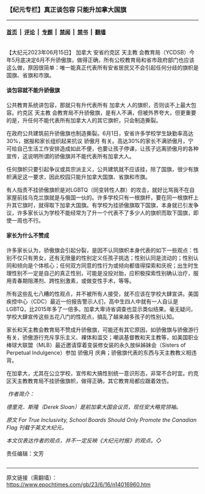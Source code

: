 ### 【纪元专栏】真正谈包容 只能升加拿大国旗

---

#### [首页](../../../..?n14016960) &nbsp;|&nbsp; [评论](../../../../../epoch-comment?n14016960) &nbsp;|&nbsp; [专题](../../../../../epoch-special?n14016960) &nbsp;|&nbsp; [禁闻](../../../../../epoch-news?n14016960) &nbsp;|&nbsp; [禁书](../../../../../books?n14016960) &nbsp;|&nbsp; [翻墙](https://github.com/gfw-breaker/nogfw/blob/master/README.md?n14016960)


<div class="column" id="artbody" itemprop="articleBody">
 <!-- article content begin -->
 <p>
  【大纪元2023年06月15日】
  <ok href="https://www.epochtimes.com/gb/tag/%E5%8A%A0%E6%8B%BF%E5%A4%A7.html">
   加拿大
  </ok>
  安省约克区
  <ok href="https://www.epochtimes.com/gb/tag/%E5%A4%A9%E4%B8%BB%E6%95%99.html">
   天主教
  </ok>
  会教育局（YCDSB）今年5月底决定6月不升骄傲旗，做得正确，所有公校教育局和省市政府部门也应该这么做，原因很简单：唯一能真正代表所有安省居民又不会引起任何分歧的旗帜是国旗、省旗和市旗。
 </p>
 <h4>
  谈包容就不能升骄傲旗
 </h4>
 <p>
  公共教育系统讲包容，那就只有升代表所有
  <ok href="https://www.epochtimes.com/gb/tag/%E5%8A%A0%E6%8B%BF%E5%A4%A7.html">
   加拿大
  </ok>
  人的旗帜，否则谈不上最大包容。约克区
  <ok href="https://www.epochtimes.com/gb/tag/%E5%A4%A9%E4%B8%BB%E6%95%99.html">
   天主教
  </ok>
  会教育局不升骄傲旗，是有人不满，但被外界夸大，但更重要的是，升任何不能代表所有加拿大人的其它旗帜，只会制造撕裂。
 </p>
 <p>
  在政府公共建筑前升骄傲旗也制造撕裂。6月1日，安省许多学校学生缺勤率高达30%，据报和家长组织起来抗议
  <ok href="https://www.epochtimes.com/gb/tag/%E9%AA%84%E5%82%B2%E6%9C%88.html">
   骄傲月
  </ok>
  有关。高达30%的家长不满骄傲月，宁可给自己生活工作安排造成如此不便，也要让孩子停课，让孩子远离骄傲月的各种宣传，这说明所谓的骄傲旗并不能代表所有加拿大人。
 </p>
 <p>
  任何旗帜只要引起争议或具宗派主义，公共建筑就不应该挂，除了国旗，很少有旗帜满足这一要求，因此校园只能升加拿大国旗、省旗和市旗。
 </p>
 <p>
  有人指责不挂骄傲旗帜是对LGBTQ（同变转性人群）的攻击，就好比骂我不在自家屋前挂乌克兰旗就是与俄国一伙的。许多学校只有一根旗杆，要在同一根旗杆上升其它旗时，就得取下加拿大国旗。有学校为挂骄傲旗取下国旗，本身就已引发争议，许多家长认为学校不能经常为了升一个代表不了多少人的旗帜而取下国旗，即使一周也不行。
 </p>
 <h4>
  家长为什么不赞成
 </h4>
 <p>
  许多家长认为，骄傲旗会引起分裂，是因不认同旗帜本身代表的如下一些观点：性别不仅只有男女，还有无限量的性别定义任孩子挑选；性别认同是流动的；性别认同和倾向是个体核心；任何双方同意的性行为或倾向都值得探索和庆祝；出生时生理性别不一定是自己的真正性别，可能是没投对胎，应积极探索性别确认治疗，服用青春期阻滞剂、跨性别激素，或做变性手术，等等。
 </p>
 <p>
  所有这些乱七八糟的性观点，并不被所有人接受，就不应该在学校大肆宣讲。美国疾控中心（CDC）最近一份报告警示人们，高中生四人中就有一人自认是LGBTQ，比2015年多了一倍多。加拿大卑诗省调查也显示类似结果。毫无疑问，学校大肆宣传这些五花八门的性观点，搞乱了越来越多孩子的性别认知。
 </p>
 <p>
  家长和天主教会教育局不赞成升骄傲旗，可能还有其它原因，如骄傲旗与骄傲游行有关，骄傲游行充斥享乐主义、裸体和滥交；嘲讽基督教和天主教等，如美国职业棒球大联盟（MLB）最近邀请穿着变装修女装的永久放纵姊妹会（Sisters of Perpetual Indulgence）参加
  <ok href="https://www.epochtimes.com/gb/tag/%E9%AA%84%E5%82%B2%E6%9C%88.html">
   骄傲月
  </ok>
  庆典；骄傲旗代表的东西与天主教教义相违背。
 </p>
 <p>
  在加拿大，尤其在公立学校，宣传和大搞性别统一意识形态，非常不合时宜。约克区天主教教育局不挂骄傲旗帜，做得正确，其它教育局都应跟着效仿。
 </p>
 <p>
  <em>
   <ok href="https://i.epochtimes.com/assets/uploads/2023/06/id14016968-DerekSloan_WEB.jpg">
    <img alt="" class="wp-image-14016968 alignleft" src="https://i.epochtimes.com/assets/uploads/2023/06/id14016968-DerekSloan_WEB.jpg"/>
   </ok>
   作者简介：
  </em>
 </p>
 <p>
  <em>
   德里克．斯隆（Derek Sloan）是前加拿大国会议员，现任安大略党领袖。
  </em>
 </p>
 <p>
  <em>
   原文
   <ok href="https://www.theepochtimes.com/for-true-inclusivity-school-boards-should-only-promote-the-canadian-flag_5318186.html">
    For True Inclusivity, School Boards Should Only Promote the Canadian Flag
   </ok>
   刊载于英文大纪元。
  </em>
 </p>
 <p>
  <em>
   本文仅表达作者的观点，并不一定反映《大纪元时报》的观点。◇
  </em>
 </p>
 <p>
  责任编辑：文芳
 </p>
 <!-- article content end -->
</div>


---

原文链接（需翻墙）：https://www.epochtimes.com/gb/23/6/16/n14016960.htm